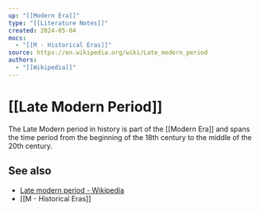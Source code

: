 ```yaml
---
up: "[[Modern Era]]"
type: "[[Literature Notes]]"
created: 2024-05-04
mocs:
  - "[[M - Historical Eras]]"
source: https://en.wikipedia.org/wiki/Late_modern_period
authors:
  - "[[Wikipedia]]"
---
```

# [[Late Modern Period]]

The Late Modern period in history is part of the [[Modern Era]] and spans the time period from the beginning of the 18th century to the middle of the 20th century.
## See also
- [Late modern period - Wikipedia](https://en.wikipedia.org/wiki/Late_modern_period)
- [[M - Historical Eras]]
